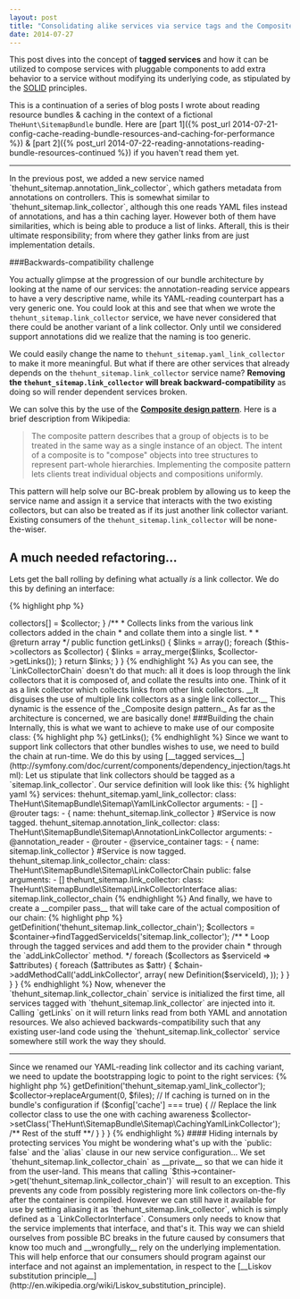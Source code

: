 ```yaml
---
layout: post
title: "Consolidating alike services via service tags and the Composite design pattern: \"Reading bundle resources...\" part 3"
date: 2014-07-27
---
```


This post dives into the concept of __tagged services__ and how it can be utilized to compose services with pluggable components to
add extra behavior to a service without modifying its underlying code, as stipulated by the [SOLID](http://en.wikipedia.org/wiki/SOLID_(object-oriented_design))
 principles.

This is a continuation of a series of blog posts
I wrote about reading resource bundles & caching in the context of a fictional `TheHunt\SitemapBundle` bundle.
Here are [part 1]({% post_url 2014-07-21-config-cache-reading-bundle-resources-and-caching-for-performance %})
 & [part 2]({% post_url 2014-07-22-reading-annotations-reading-bundle-resources-continued %}) if you haven't read them yet.

<hr/>
In the previous post, we added a new service named `thehunt_sitemap.annotation_link_collector`, which gathers metadata from annotations on
controllers. This is somewhat similar to `thehunt_sitemap.link_collector`, although this one reads YAML files instead of annotations, and has a
thin caching layer. However both of them have similarities, which is being able to produce a list of links. Afterall, this is their ultimate responsibility; from
where they gather links from are just implementation details.

###Backwards-compatibility challenge

You actually glimpse at the progression of our bundle architecture by looking at the name of our services: the annotation-reading
service appears to have a very descriptive name, while its YAML-reading counterpart has a very generic one. You could look
at this and see that when we wrote the `thehunt_sitemap.link_collector` service, we have never considered that there could be another variant of a link collector.
Only until we considered support annotations did we realize that the naming is too generic.

We could easily change the name to
`thehunt_sitemap.yaml_link_collector` to make it more meaningful. But what if there are other services that already depends on the `thehunt_sitemap.link_collector`
service name? __Removing the `thehunt_sitemap.link_collector` will break backward-compatibility__ as doing so will render dependent services broken.

We can solve this by the use of the [__Composite design pattern__](http://sourcemaking.com/design_patterns/composite). Here is a brief
description from Wikipedia:

<blockquote>The composite pattern describes that a group of objects is to be treated in the same way as a single instance of an object. The intent of a composite is to "compose" objects into tree structures to represent part-whole hierarchies. Implementing the composite pattern lets clients treat individual objects and compositions uniformly.</blockquote>

This pattern will help solve our BC-break problem by allowing us to keep the service name and assign it a service that interacts
with the two existing collectors, but can also be treated as if its just another link collector variant. Existing consumers
of the `thehunt_sitemap.link_collector` will be none-the-wiser.

## A much needed refactoring...
Lets get the ball rolling by defining what actually _is_ a link collector. We do this by defining an interface:

{% highlight php %}
<?php

namespace TheHunt\SitemapBundle\Sitemap;

interface LinkCollectorInterface
{
    /**
     * Returns a list of links with a title,
     * the updated timestamp, and the section where the link should appear.
     *
     * Each element should have these properties:
     *    - href: The absolute URL
     *    - title: The page title
     *    - updated: A DateTime object of the updated date of the link.
     *    - sections: An array of section names where the link should be displayed.
     *
     * @return array
     */
    public function getLinks();
}

{% endhighlight %}

The doc-block should be pretty explanatory of what is expected from each concrete link collectors.

Now let's rename `LinkCollector` and `CachingLinkCollector` to `YamlLinkCollector` and `CachingYamlCollector` respectively,
and update it and the other collectors to implement our new interface:

{% highlight php %}
<?php

namespace TheHunt\SitemapBundle\Sitemap;

class YamlLinkCollector implements LinkCollectorInterface
{
    ...
}

class CachingYamlLinkCollector extends YamlLinkCollector implements LinkCollectorInterface
{
    ...
}

class AnnotationLinkCollector implements LinkCollectorInterface
{
    ...
}

{% endhighlight %}

As these classes already has a `getLinks` method, we don't have to change the rest of the code at all.

We can now create a new class which will be our composite class:

{% highlight php %}
<?php

class LinkCollectorChain implements LinkCollectorInterface
{
    protected $collectors = array();

    /**
     * Adds a link collector to the chain.
     *
     * @param LinkCollectorInterface $collector
     */
    public function addCollector(LinkCollectorInterface $collector)
    {
        $this->collectors[] = $collector;
    }

    /**
     * Collects links from the various link collectors added in the chain
     * and collate them into a single list.
     *
     * @return array
     */
    public function getLinks()
    {
        $links = array();

        foreach ($this->collectors as $collector) {
            $links = array_merge($links, $collector->getLinks());
        }

        return $links;
    }
}
{% endhighlight %}

As you can see, the `LinkCollectorChain` doesn't do that much: all it does is loop through the link collectors that it is composed
of, and collate the results into one. Think of it as a link collector which collects links from other link collectors. __It disguises
the use of multiple link collectors as a single link collector.__ This dynamic is the essence of the _Composite design pattern._

As far as the architecture is concerned, we are basically done!

###Building the chain

Internally, this is what we want to achieve to make use of our composite class:

{% highlight php %}
<?php

$collector = new LinkCollectorChain(array(
    new CachingYamlLinkCollector($yamlFiles, $router, $cacheDir, $debug),
    new AnnotationLinkCollector($reader, $reader, $container),
    /** possibly more link collectors **/
));

$links = $collector->getLinks();
{% endhighlight %}

Since we want to support link collectors that other bundles wishes to use, we need to build the chain at run-time. We do this by
using [__tagged services__](http://symfony.com/doc/current/components/dependency_injection/tags.html):

Let us stipulate that link collectors should be tagged as a `sitemap.link_collector`. Our service definition will look
like this:

{% highlight yaml %}

services:
    thehunt_sitemap.yaml_link_collector:
        class: TheHunt\SitemapBundle\Sitemap\YamlLinkCollector
        arguments:
            - []
            - @router
        tags:
            - { name: thehunt_sitemap.link_collector } #Service is now tagged.

    thehunt_sitemap.annotation_link_collector:
        class: TheHunt\SitemapBundle\Sitemap\AnnotationLinkCollector
        arguments:
            - @annotation_reader
            - @router
            - @service_container
        tags:
            - { name: sitemap.link_collector } #Service is now tagged.

    thehunt_sitemap.link_collector_chain:
        class: TheHunt\SitemapBundle\Sitemap\LinkCollectorChain
        public: false
        arguments:
            - []

    thehunt_sitemap.link_collector:
        class: TheHunt\SitemapBundle\Sitemap\LinkCollectorInterface
        alias: sitemap.link_collector_chain

{% endhighlight %}

And finally, we have to create a __compiler pass__ that will take care of the actual composition of our chain:

{% highlight php %}
<?php

namespace TheHunt\SitemapBundle\DependencyInjection\CompilerPass;

use Symfony\Component\DependencyInjection\Compiler\CompilerPassInterface;
use Symfony\Component\DependencyInjection\ContainerBuilder;
use Symfony\Component\DependencyInjection\Definition;

class LinkCollectorsPass implements CompilerPassInterface
{
    public function process(ContainerBuilder $container)
    {
        $chain = $container->getDefinition('thehunt_sitemap.link_collector_chain');

        $collectors = $container->findTaggedServiceIds('sitemap.link_collector');

        /**
         * Loop through the tagged services and add them to the provider chain
         * through the `addLinkCollector` method.
         */
        foreach ($collectors as $serviceId => $attributes) {
            foreach ($attributes as $attr) {
                $chain->addMethodCall('addLinkCollector', array(
                    new Definition($serviceId),
                ));
            }
        }
    }
}
{% endhighlight %}

Now, whenever the `thehunt_sitemap.link_collector_chain` service is initialized the first time, all services tagged with
`thehunt_sitemap.link_collector` are injected into it. Calling `getLinks` on it will return links read from both YAML and annotation
resources.

We also achieved backwards-compatibility such that any existing user-land code using the `thehunt_sitemap.link_collector` service somewhere
still work the way they should.

<hr>

Since we renamed our YAML-reading link collector and its caching variant, we need to update the bootstrapping logic to point
to the right services:

{% highlight php %}
<?php

namespace TheHunt\SitemapBundle\DependencyInjection;

use Symfony\Component\DependencyInjection\ContainerBuilder;
use Symfony\Component\HttpKernel\DependencyInjection\Extension;

class TheHuntSitemapExtension extends Extension
{
    public function load(array $configs, ContainerBuilder $container)
    {
        /** Gather files... **/

        $collector = $container->getDefinition('thehunt_sitemap.yaml_link_collector');
        $collector->replaceArgument(0, $files);

        // If caching is turned on in the bundle's configuration
        if ($config['cache'] === true) {

            // Replace the link collector class to use the one with caching awareness
            $collector->setClass('TheHunt\SitemapBundle\Sitemap\CachingYamlLinkCollector');

            /** Rest of the stuff **/

        }
    }
}

{% endhighlight %}

#### Hiding internals by protecting services

You might be wondering what's up with the `public: false` and the `alias` clause in our new service configuration...

We set `thehunt_sitemap.link_collector_chain` as __private__ so that we can hide it from the user-land. This means that
calling `$this->container->get('thehunt_sitemap.link_collector_chain')` will result to an exception. This prevents any
code from possibly registering more link collectors on-the-fly after the container is compiled.

However we can still have it available for use by setting aliasing
it as `thehunt_sitemap.link_collector`, which is simply defined as a `LinkCollectorInterface`. Consumers only needs to know
that the service implements that interface, and that's it. This way we can shield ourselves from possible BC breaks in the future caused by consumers that
know too much and __wrongfully__ rely on the underlying implementation. This will help enforce that our consumers should
program against our interface and not against an implementation, in respect to the [__Liskov substitution principle__](http://en.wikipedia.org/wiki/Liskov_substitution_principle).